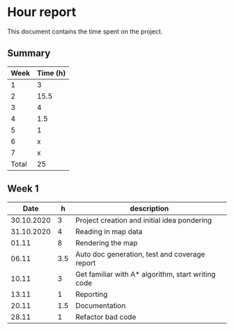 # Hour report

This document contains the time spent on the project.

## Summary

| Week  | Time (h) |
| ----- | -------- |
| 1     | 3        |
| 2     | 15.5     |
| 3     | 4        |
| 4     | 1.5      |
| 5     | 1        |
| 6     | x        |
| 7     | x        |
| Total | 25       |

## Week 1

| Date       | h   | description                                         |
| ---------- | --- | --------------------------------------------------- |
| 30.10.2020 | 3   | Project creation and initial idea pondering         |
| 31.10.2020 | 4   | Reading in map data                                 |
| 01.11      | 8   | Rendering the map                                   |
| 06.11      | 3.5 | Auto doc generation, test and coverage report       |
| 10.11      | 3   | Get familiar with A\* algorithm, start writing code |
| 13.11      | 1   | Reporting                                           |
| 20.11      | 1.5 | Documentation                                       |
| 28.11      | 1   | Refactor bad code                                   |

